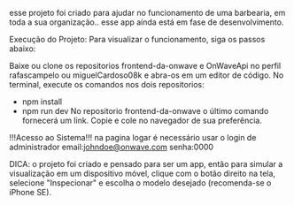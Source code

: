 esse projeto foi criado para ajudar no funcionamento de uma barbearia, em toda a sua organização..
esse app ainda está em fase de desenvolvimento.

Execução do Projeto:
Para visualizar o funcionamento, siga os passos abaixo:

Baixe ou clone os repositorios frontend-da-onwave e OnWaveApi no perfil rafascampelo ou miguelCardoso08k 
e abra-os em um editor de código.
No terminal, execute os comandos nos dois repositorios:
- npm install
- npm run dev
No repositorio frontend-da-onwave o último comando fornecerá um link. Copie e cole no navegador de sua preferência.

!!!Acesso ao Sistema!!!
na pagina logar é necessário usar o login de administrador 
email:johndoe@onwave.com
senha:0000

DICA: o projeto foi criado e pensado para ser um app, então para simular a visualização em um dispositivo móvel, clique com o botão direito na tela, selecione "Inspecionar" e escolha o modelo desejado (recomenda-se o iPhone SE).
